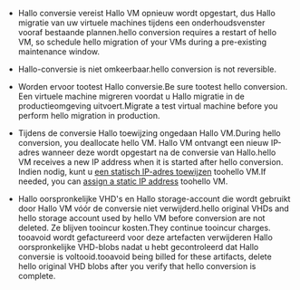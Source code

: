 
* <span data-ttu-id="378ee-101">Hallo conversie vereist Hallo VM opnieuw wordt opgestart, dus Hallo migratie van uw virtuele machines tijdens een onderhoudsvenster vooraf bestaande plannen.</span><span class="sxs-lookup"><span data-stu-id="378ee-101">hello conversion requires a restart of hello VM, so schedule hello migration of your VMs during a pre-existing maintenance window.</span></span> 

* <span data-ttu-id="378ee-102">Hallo-conversie is niet omkeerbaar.</span><span class="sxs-lookup"><span data-stu-id="378ee-102">hello conversion is not reversible.</span></span> 

* <span data-ttu-id="378ee-103">Worden ervoor tootest Hallo conversie.</span><span class="sxs-lookup"><span data-stu-id="378ee-103">Be sure tootest hello conversion.</span></span> <span data-ttu-id="378ee-104">Een virtuele machine migreren voordat u Hallo migratie in de productieomgeving uitvoert.</span><span class="sxs-lookup"><span data-stu-id="378ee-104">Migrate a test virtual machine before you perform hello migration in production.</span></span>

* <span data-ttu-id="378ee-105">Tijdens de conversie Hallo toewijzing ongedaan Hallo VM.</span><span class="sxs-lookup"><span data-stu-id="378ee-105">During hello conversion, you deallocate hello VM.</span></span> <span data-ttu-id="378ee-106">Hallo VM ontvangt een nieuw IP-adres wanneer deze wordt opgestart na de conversie van Hallo.</span><span class="sxs-lookup"><span data-stu-id="378ee-106">hello VM receives a new IP address when it is started after hello conversion.</span></span> <span data-ttu-id="378ee-107">Indien nodig, kunt u [een statisch IP-adres toewijzen](../articles/virtual-network/virtual-network-ip-addresses-overview-arm.md) toohello VM.</span><span class="sxs-lookup"><span data-stu-id="378ee-107">If needed, you can [assign a static IP address](../articles/virtual-network/virtual-network-ip-addresses-overview-arm.md) toohello VM.</span></span>

* <span data-ttu-id="378ee-108">Hallo oorspronkelijke VHD's en Hallo storage-account die wordt gebruikt door Hallo VM vóór de conversie niet verwijderd.</span><span class="sxs-lookup"><span data-stu-id="378ee-108">hello original VHDs and hello storage account used by hello VM before conversion are not deleted.</span></span> <span data-ttu-id="378ee-109">Ze blijven tooincur kosten.</span><span class="sxs-lookup"><span data-stu-id="378ee-109">They continue tooincur charges.</span></span> <span data-ttu-id="378ee-110">tooavoid wordt gefactureerd voor deze artefacten verwijderen Hallo oorspronkelijke VHD-blobs nadat u hebt gecontroleerd dat Hallo conversie is voltooid.</span><span class="sxs-lookup"><span data-stu-id="378ee-110">tooavoid being billed for these artifacts, delete hello original VHD blobs after you verify that hello conversion is complete.</span></span>
